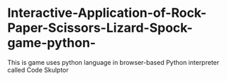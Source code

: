 # Interactive-Application-of-Rock-Paper-Scissors-Lizard-Spock-game-python-
This is game uses python language in browser-based Python interpreter called Code Skulptor
